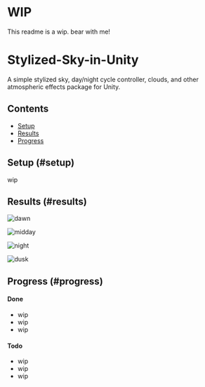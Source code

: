 # WIP

This readme is a wip. bear with me!

# Stylized-Sky-in-Unity
A simple stylized sky, day/night cycle controller, clouds, and other atmospheric effects package for Unity.

## Contents

- [Setup](#setup)
- [Results](#results)
- [Progress](#progress)

## Setup (#setup)

wip

## Results (#results)

<!-- https://imgur.com/a/j80ajxR -->

![dawn](https://i.imgur.com/DY5L1dX.png)

![midday](https://i.imgur.com/sI8MCpn.png)

![night](https://i.imgur.com/9mqflnd.png)

![dusk](https://i.imgur.com/RbA2w7U.png)

## Progress (#progress)

#### Done

- wip
- wip
- wip

#### Todo

- wip
- wip
- wip